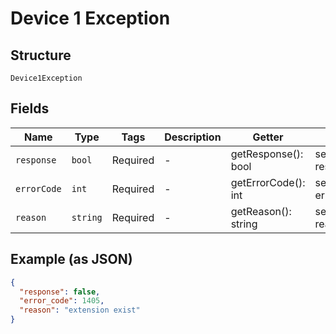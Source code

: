 
# Device 1 Exception

## Structure

`Device1Exception`

## Fields

| Name | Type | Tags | Description | Getter | Setter |
|  --- | --- | --- | --- | --- | --- |
| `response` | `bool` | Required | - | getResponse(): bool | setResponse(bool response): void |
| `errorCode` | `int` | Required | - | getErrorCode(): int | setErrorCode(int errorCode): void |
| `reason` | `string` | Required | - | getReason(): string | setReason(string reason): void |

## Example (as JSON)

```json
{
  "response": false,
  "error_code": 1405,
  "reason": "extension exist"
}
```

